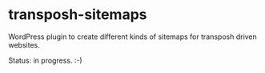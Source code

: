 # transposh-sitemaps
WordPress plugin to create different kinds of sitemaps for transposh driven websites.

Status: in progress. :-)

